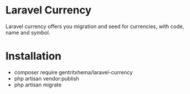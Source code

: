 # Laravel Currency
Laravel currency offers you migration and seed for currencies, with code, name and symbol.

# Installation
* composer require gentritxhema/laravel-currency
* php artisan vendor:publish
* php artisan migrate
